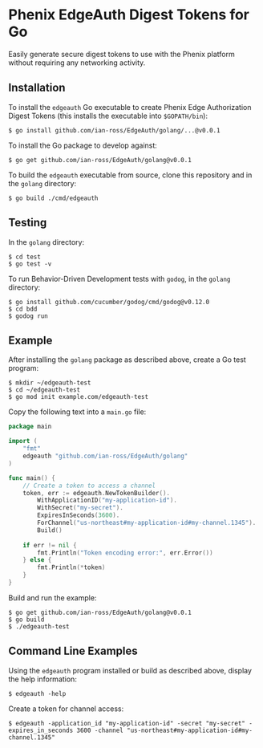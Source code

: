 # Phenix EdgeAuth Digest Tokens for Go

Easily generate secure digest tokens to use with the Phenix platform
without requiring any networking activity.

## Installation

To install the `edgeauth` Go executable to create Phenix Edge
Authorization Digest Tokens (this installs the executable into
`$GOPATH/bin`):

```shell script
$ go install github.com/ian-ross/EdgeAuth/golang/...@v0.0.1
```

To install the Go package to develop against:

```shell script
$ go get github.com/ian-ross/EdgeAuth/golang@v0.0.1
```

To build the `edgeauth` executable from source, clone this repository
and in the `golang` directory:

```shell script
$ go build ./cmd/edgeauth
```

## Testing

In the `golang` directory:

```shell script
$ cd test
$ go test -v
```

To run Behavior-Driven Development tests with `godog`, in the `golang`
directory:


```shell script
$ go install github.com/cucumber/godog/cmd/godog@v0.12.0
$ cd bdd
$ godog run
```

## Example

After installing the `golang` package as described above, create
a Go test program:

```shell script
$ mkdir ~/edgeauth-test
$ cd ~/edgeauth-test
$ go mod init example.com/edgeauth-test
```

Copy the following text into a `main.go` file:

```go
package main

import (
	"fmt"
	edgeauth "github.com/ian-ross/EdgeAuth/golang"
)

func main() {
	// Create a token to access a channel
	token, err := edgeauth.NewTokenBuilder().
		WithApplicationID("my-application-id").
		WithSecret("my-secret").
		ExpiresInSeconds(3600).
		ForChannel("us-northeast#my-application-id#my-channel.1345").
		Build()
    
	if err != nil {
		fmt.Println("Token encoding error:", err.Error())
	} else {
		fmt.Println(*token)
	}
}
```

Build and run the example:

```shell script
$ go get github.com/ian-ross/EdgeAuth/golang@v0.0.1
$ go build
$ ./edgeauth-test
```

## Command Line Examples

Using the `edgeauth` program installed or build as described above,
display the help information:

```shell script
$ edgeauth -help
```

Create a token for channel access:

```shell script
$ edgeauth -application_id "my-application-id" -secret "my-secret" -expires_in_seconds 3600 -channel "us-northeast#my-application-id#my-channel.1345"
```
